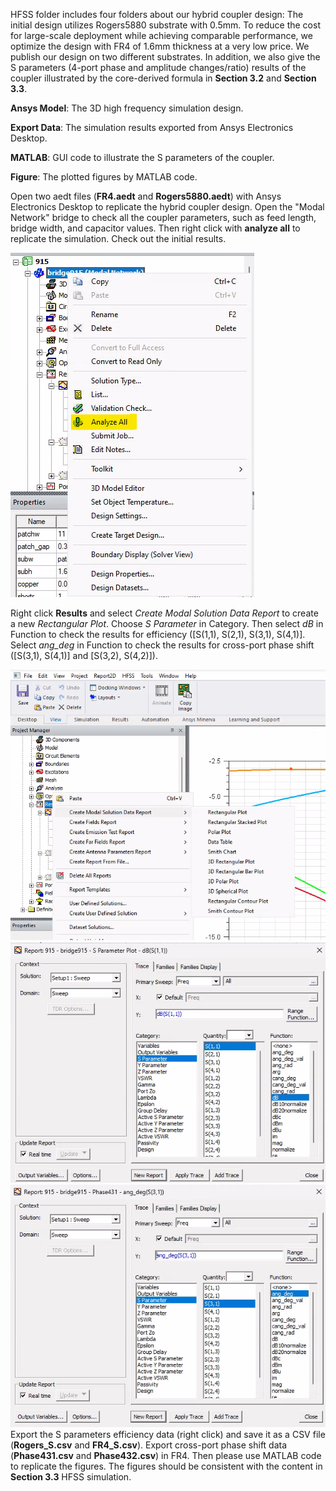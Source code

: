 HFSS folder includes four folders about our hybrid coupler design: The initial design utilizes Rogers5880 substrate with 0.5mm. To reduce the cost for large-scale deployment while achieving comparable performance, we optimize the design with FR4 of 1.6mm thickness at a very low price. We publish our design on two different substrates. In addition, we also give the S parameters (4-port phase and amplitude changes/ratio) results of the coupler illustrated by the core-derived formula in **Section 3.2** and **Section 3.3**. 

**Ansys Model**: The 3D high frequency simulation design.

**Export Data**: The simulation results exported from Ansys Electronics Desktop.

**MATLAB**: GUI code to illustrate the S parameters of the coupler.

**Figure**: The plotted figures by MATLAB code.

Open two aedt files (**FR4.aedt** and **Rogers5880.aedt**) with Ansys Electronics Desktop to replicate the hybrid coupler design. Open the "Modal Network" bridge to check all the coupler parameters, such as feed length, bridge width, and capacitor values. Then right click with **analyze all** to replicate the simulation. Check out the initial results.

![Report](report.png)

Right click **Results** and select *Create Modal Solution Data Report* to create a new *Rectangular Plot*. Choose *S Parameter* in Category. Then select *dB* in Function to check the results for efficiency ([S(1,1), S(2,1), S(3,1), S(4,1)]. Select *ang_deg* in Function to check the results for cross-port phase shift ([S(3,1), S(4,1)] and [S(3,2), S(4,2)]).  

![Report1](report1.png) ![Report2](report2.png) ![Report3](report3.png)
Export the S parameters efficiency data (right click) and save it as a CSV file (**Rogers_S.csv** and **FR4_S.csv**). Export cross-port phase shift data (**Phase431.csv** and **Phase432.csv**) in FR4. Then please use MATLAB code to replicate the figures. The figures should be consistent with the content in **Section 3.3** HFSS simulation.
